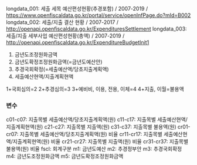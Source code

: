 longdata_001: 세출 세목 예산편성현황(추경포함) / 2007-2019 / https://www.openfiscaldata.go.kr/portal/service/openInfPage.do?mId=B002
longdata_002: 세출/지출 결산 현황 / 2007-2017 / http://openapi.openfiscaldata.go.kr/ExpendituresSettlement
longdata_003: 세출/지출 세부사업 예산편성현황(총액)  / 2007-2019 / http://openapi.openfiscaldata.go.kr/ExpenditureBudgetInit1

1. 금년도조정원화금액
2. 금년도확정조정원화금액(=금년도예산안)
3. 추경국회확정(=세출예산액/당초지출계획액)
4. 세출예산현액/지출계획현액

1+국회심의=2
2+추경심의=3
3+예비비, 이용, 전용, 이체=4
4+지출, 이월=불용액

### 변수
c01-c07: 지출목별 세출예산액/당초지출계획액(원)
c11-c17: 지출목별 세출예산현액/지출계획현액(원)
c21-c27: 지출목별 지출액(원)
c31-c37: 지출목별 불용액(원)
cr01-cr07: 지출목별 세출예산액/당초지출계획액(원) 비율
cr11-cr17: 지출목별 세출예산현액/지출계획현액(원) 비율
cr21-cr27: 지출목별 지출액(원) 비율
cr31-cr37: 지출목별 불용액(원) 비율
fscl: 회계구분
m1: 금년도예산
m2: 추경정부안
m3: 추경국회확정
m4: 금년도조정원화금액
m5: 금년도확정조정원화금액
